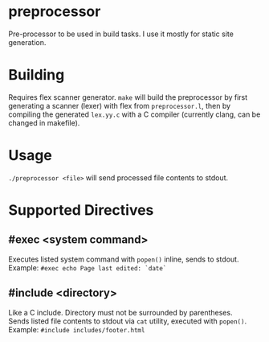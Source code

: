 # preprocessor
Pre-processor to be used in build tasks. I use it mostly for static site generation.

# Building
Requires flex scanner generator. `make` will build the preprocessor by first generating a scanner (lexer) with flex from `preprocessor.l`, then by compiling the generated `lex.yy.c` with a C compiler (currently clang, can be changed in makefile).

# Usage
`./preprocessor <file>` will send processed file contents to stdout.

# Supported Directives

## \#exec &lt;system command&gt;
Executes listed system command with `popen()` inline, sends to stdout.  
Example: ``#exec echo Page last edited: `date` `` 

## \#include &lt;directory&gt;
Like a C include. Directory must not be surrounded by parentheses.  
Sends listed file contents to stdout via `cat` utility, executed with `popen()`.  
Example: `#include includes/footer.html`
